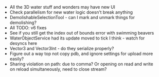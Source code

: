 ﻿* All the 3D water stuff and wonders may have new UI
* Check parallelism for new water logic doesn't break anything
* DemolishableSelectionTool - can I mark and unmark things for demolishing?
* All TODO: v6 fixes
* See if you still get the index out of bounds error with swimming beavers
* WaterObjectService had its update moved to tick I think - watch for desyncs here
* Vector3 and Vector3Int - do they serialize properly?
* Figure out a way top not copy pdb, and ignore settings for upload more easily?
* Sharing violation on path: due to comma? Or opening on read and write on reload simultaneously, need to close stream?